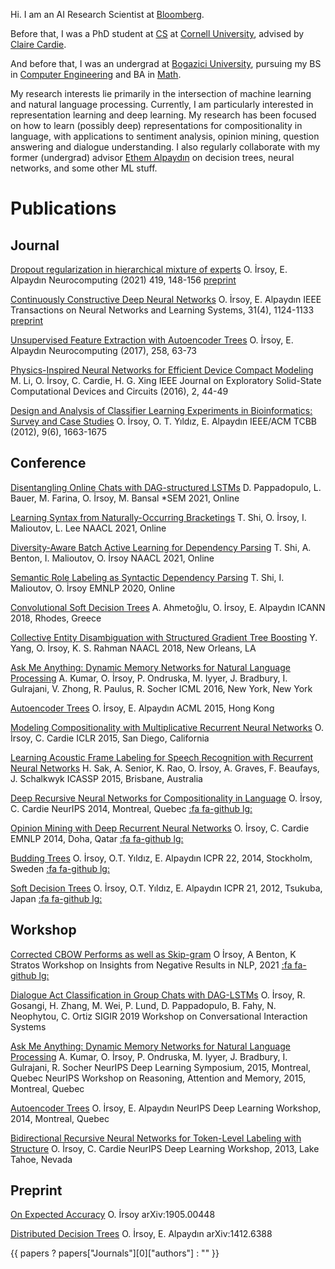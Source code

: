 
Hi. I am an AI Research Scientist at [Bloomberg](https://www.bloomberg.com/company/stories/tag/data-science/).

Before that, I was a PhD student at [CS](http://www.cs.cornell.edu/) at [Cornell University](http://www.cornell.edu/), advised by [Claire Cardie](http://www.cs.cornell.edu/home/cardie/).

And before that, I was an undergrad at [Bogazici University](http://www.boun.edu.tr/en_US), pursuing my BS in [Computer Engineering](https://cmpe.boun.edu.tr/) and BA in [Math](http://math.boun.edu.tr/).

My research interests lie primarily in the intersection of machine learning and natural language processing. Currently, I am particularly interested in representation learning and deep learning. My research has been focused on how to learn (possibly deep) representations for compositionality in language, with applications to sentiment analysis, opinion mining, question answering and dialogue understanding. I also regularly collaborate with my former (undergrad) advisor [Ethem Alpaydın](https://faculty.ozyegin.edu.tr/ethemalpaydin/) on decision trees, neural networks, and some other ML stuff.

# Publications

## Journal

<span class="paper-title">   [Dropout regularization in hierarchical mixture of experts](https://www.sciencedirect.com/science/article/abs/pii/S0925231220313321) </span>
<span class="paper-authors"> O. İrsoy, E. Alpaydın                                                                                                                </span>
<span class="paper-venue">   Neurocomputing (2021) 419, 148-156                                                                                                   </span>
[preprint](https://arxiv.org/pdf/1812.10158)

<span class="paper-title">   [Continuously Constructive Deep Neural Networks](https://ieeexplore.ieee.org/document/8744488) </span>
<span class="paper-authors"> O. İrsoy, E. Alpaydın                                                                         </span>
<span class="paper-venue">   IEEE Transactions on Neural Networks and Learning Systems, 31(4), 1124-1133                   </span>
[preprint](https://arxiv.org/pdf/1804.02491)

<span class="paper-title">   [Unsupervised Feature Extraction with Autoencoder Trees](papers/Ozan_Neurocomp.pdf)    </span>
<span class="paper-authors"> O. İrsoy, E. Alpaydın                                                                 </span>
<span class="paper-venue">   Neurocomputing (2017), 258, 63-73                                                     </span>

<span class="paper-title">   [Physics-Inspired Neural Networks for Efficient Device Compact Modeling](papers/piNN.pdf)    </span>
<span class="paper-authors"> M. Li, O. İrsoy, C. Cardie, H. G. Xing                                                      </span>
<span class="paper-venue">   IEEE Journal on Exploratory Solid-State Computational Devices and Circuits (2016), 2, 44-49 </span>

<span class="paper-title">   [Design and Analysis of Classifier Learning Experiments in Bioinformatics: Survey and Case Studies](papers/ieee-tcbb.pdf)  </span>
<span class="paper-authors"> O. İrsoy, O. T. Yıldız, E. Alpaydın                                                                                        </span>
<span class="paper-venue">   IEEE/ACM TCBB (2012), 9(6), 1663-1675                                                                                      </span>

## Conference

<span class="paper-title">   [Disentangling Online Chats with DAG-structured LSTMs](https://aclanthology.org/2021.starsem-1.14/) </span>
<span class="paper-authors"> D. Pappadopulo, L. Bauer, M. Farina, O. İrsoy, M. Bansal                                            </span>
<span class="paper-venue">   \*SEM 2021, Online                                                                                  </span>

<span class="paper-title">   [Learning Syntax from Naturally-Occurring Bracketings](https://aclanthology.org/2021.naacl-main.234/) </span>
<span class="paper-authors"> T. Shi, O. İrsoy, I. Malioutov, L. Lee                                                                </span>
<span class="paper-venue">   NAACL 2021, Online                                                                                    </span>

<span class="paper-title">   [Diversity-Aware Batch Active Learning for Dependency Parsing](https://aclanthology.org/2021.naacl-main.207/) </span>
<span class="paper-authors"> T. Shi, A. Benton, I. Malioutov, O. İrsoy                                                                     </span>
<span class="paper-venue">   NAACL 2021, Online                                                                                            </span>

<span class="paper-title">   [Semantic Role Labeling as Syntactic Dependency Parsing](https://aclanthology.org/2020.emnlp-main.610/) </span>
<span class="paper-authors"> T. Shi, I. Malioutov, O. İrsoy                                                                          </span>
<span class="paper-venue">   EMNLP 2020, Online                                                                                      </span>

<span class="paper-title">   [Convolutional Soft Decision Trees](https://www.cmpe.boun.edu.tr/~ethem/files/papers/Alper-icann18.pdf)  </span>
<span class="paper-authors"> A. Ahmetoğlu, O. İrsoy, E. Alpaydın                                                                      </span>
<span class="paper-venue">   ICANN 2018, Rhodes, Greece                                                                               </span>
 
<span class="paper-title">   [Collective Entity Disambiguation with Structured Gradient Tree Boosting](https://arxiv.org/abs/1802.10229) </span> 
<span class="paper-authors"> Y. Yang, O. İrsoy, K. S. Rahman                                                                              </span>
<span class="paper-venue">   NAACL 2018, New Orleans, LA                                                                                  </span>
 
<span class="paper-title">   [Ask Me Anything: Dynamic Memory Networks for Natural Language Processing](papers/kumar16.pdf)       </span> 
<span class="paper-authors"> A. Kumar, O. İrsoy, P. Ondruska, M. Iyyer, J. Bradbury, I. Gulrajani, V. Zhong, R. Paulus, R. Socher  </span>
<span class="paper-venue">   ICML 2016, New York, New York                                                                         </span>
 
<span class="paper-title">   [Autoencoder Trees](papers/AiP25_Paper36.pdf)  </span>
<span class="paper-authors"> O. İrsoy, E. Alpaydın                           </span>
<span class="paper-venue">   ACML 2015, Hong Kong                            </span>
 
<span class="paper-title">   [Modeling Compositionality with Multiplicative Recurrent Neural Networks](http://arxiv.org/abs/1412.6577)  </span>
<span class="paper-authors"> O. İrsoy, C. Cardie                                                                                        </span>
<span class="paper-venue">   ICLR 2015, San Diego, California                                                                           </span>
 
<span class="paper-title">   [Learning Acoustic Frame Labeling for Speech Recognition with Recurrent Neural Networks](papers/icassp15.pdf)  </span>
<span class="paper-authors"> H. Sak, A. Senior, K. Rao, O. İrsoy, A. Graves, F. Beaufays, J. Schalkwyk                                       </span>
<span class="paper-venue">   ICASSP 2015, Brisbane, Australia                                                                                </span>
 
<span class="paper-title">   [Deep Recursive Neural Networks for Compositionality in Language](papers/nips14drsv.pdf)  </span>
<span class="paper-authors"> O. İrsoy, C. Cardie                                                                        </span>
<span class="paper-venue">   NeurIPS 2014, Montreal, Quebec                                                                </span>
[:fa fa-github lg:](https://github.com/oir/deep-recursive)
 
<span class="paper-title">   [Opinion Mining with Deep Recurrent Neural Networks](papers/emnlp14drnt.pdf)  </span>
<span class="paper-authors"> O. İrsoy, C. Cardie                                                            </span>
<span class="paper-venue">   EMNLP 2014, Doha, Qatar                                                        </span>
[:fa fa-github lg:](https://github.com/oir/deep-recurrent)

<span class="paper-title">   [Budding Trees](papers/budding-icpr2014.pdf)  </span>
<span class="paper-authors"> O. İrsoy, O.T. Yıldız, E. Alpaydın             </span>
<span class="paper-venue">   ICPR 22, 2014, Stockholm, Sweden               </span>
[:fa fa-github lg:](https://github.com/oir/budding-tree)

<span class="paper-title">   [Soft Decision Trees](papers/icpr21.pdf)   </span>
<span class="paper-authors"> O. İrsoy, O.T. Yıldız, E. Alpaydın         </span>
<span class="paper-venue">   ICPR 21, 2012, Tsukuba, Japan              </span>
[:fa fa-github lg:](https://github.com/oir/soft-tree)

## Workshop

<span class="paper-title">   [Corrected CBOW Performs as well as Skip-gram](https://aclanthology.org/2021.insights-1.1.pdf) </span>
<span class="paper-authors"> O İrsoy, A Benton, K Stratos </span>
<span class="paper-venue">   Workshop on Insights from Negative Results in NLP, 2021 </span>
[:fa fa-github lg:](https://github.com/bloomberg/koan)

<span class="paper-title">   [Dialogue Act Classification in Group Chats with DAG-LSTMs](https://arxiv.org/abs/1908.01821)    </span>
<span class="paper-authors"> O. İrsoy, R. Gosangi, H. Zhang, M. Wei, P. Lund, D. Pappadopulo, B. Fahy, N. Neophytou, C. Ortiz </span>
<span class="paper-venue">   SIGIR 2019 Workshop on Conversational Interaction Systems                                        </span>

<span class="paper-title">   [Ask Me Anything: Dynamic Memory Networks for Natural Language Processing](http://arxiv.org/abs/1506.07285)  </span>
<span class="paper-authors"> A. Kumar, O. İrsoy, P. Ondruska, M. Iyyer, J. Bradbury, I. Gulrajani, R. Socher                              </span>
<span class="paper-venue">   NeurIPS Deep Learning Symposium, 2015, Montreal, Quebec                                                         </span>
<span class="paper-venue">   NeurIPS Workshop on Reasoning, Attention and Memory, 2015, Montreal, Quebec                                     </span>
 
<span class="paper-title">   [Autoencoder Trees](http://arxiv.org/abs/1409.7461)  </span>
<span class="paper-authors"> O. İrsoy, E. Alpaydın                                </span>
<span class="paper-venue">   NeurIPS Deep Learning Workshop, 2014, Montreal, Quebec  </span>
 
<span class="paper-title">   [Bidirectional Recursive Neural Networks for Token-Level Labeling with Structure](http://arxiv.org/abs/1312.0493)  </span>
<span class="paper-authors"> O. İrsoy, C. Cardie                                                                                                </span>
<span class="paper-venue">   NeurIPS Deep Learning Workshop, 2013, Lake Tahoe, Nevada                                                              </span>

## Preprint

<span class="paper-title">   [On Expected Accuracy](https://arxiv.org/abs/1905.00448) </span>
<span class="paper-authors"> O. İrsoy                                                 </span>
<span class="paper-venue">   arXiv:1905.00448                                         </span>

<span class="paper-title">   [Distributed Decision Trees](https://arxiv.org/abs/1412.6388) </span>
<span class="paper-authors"> O. İrsoy, E. Alpaydın                                         </span>
<span class="paper-venue">   arXiv:1412.6388                                               </span>

<script>
fetch("papers.yaml")
  .then((res) => res.text())
  .then((text) => {
      console.log(text)
      const dat = jsyaml.load(text)
      console.log(dat)
      console.log(dat["Journals"][0]["authors"])

      const para = document.createElement("p");
      const node = document.createTextNode("This is new.");
      para.appendChild(node);

      const main = document.getElementById("main");
      main.appendChild(para)
   })
  .catch((e) => console.error(e));
          //const fr = new FileReader();
          //const doc = jsyaml.load(fr.readAsText("/example.yaml"));
          //console.log(doc);

  Vue.createApp({
    // Options...
      data() {
        return {
          papers: null,
        };
      },
      created() {
fetch("papers.yaml")
  .then((res) => res.text())
  .then((text) => {
      console.log(text)
      this.papers = jsyaml.load(text)
   })
  .catch((e) => console.error(e));
      }
  }).mount('#main');
</script>

{{ papers ? papers["Journals"][0]["authors"] : "" }}
